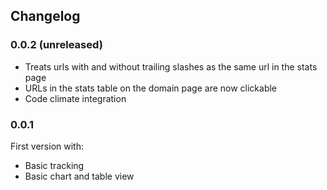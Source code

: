 ## Changelog

### 0.0.2 (unreleased)

* Treats urls with and without trailing slashes as the same url in the stats page
* URLs in the stats table on the domain page are now clickable
* Code climate integration


### 0.0.1

First version with:

 * Basic tracking
 * Basic chart and table view
